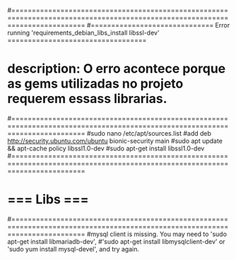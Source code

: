 #==============================================================================================================================
#==============================  Error running 'requirements_debian_libs_install libssl-dev' ==================================
#		description: O erro acontece porque as gems utilizadas no projeto requerem essass librarias.
#==============================================================================================================================
#sudo nano /etc/apt/sources.list
#add deb http://security.ubuntu.com/ubuntu bionic-security main
#sudo apt update && apt-cache policy libssl1.0-dev
#sudo apt-get install libssl1.0-dev
#==============================================================================================================================
#                                           ===						Libs							===
#==============================================================================================================================
#mysql client is missing. You may need to 'sudo apt-get install libmariadb-dev', 
#'sudo apt-get install libmysqlclient-dev' or 'sudo yum install mysql-devel', and try again.
